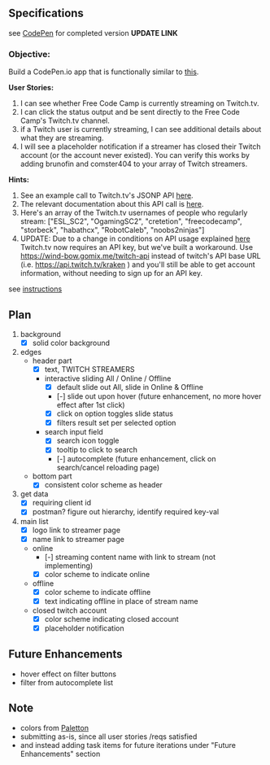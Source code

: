 ## Specifications

see [CodePen](#) for completed version **UPDATE LINK**


### Objective:
Build a CodePen.io app that is functionally similar to [this](https://codepen.io/FreeCodeCamp/full/Myvqmo/).

**User Stories:**  

1. I can see whether Free Code Camp is currently streaming on Twitch.tv.
2. I can click the status output and be sent directly to the Free Code Camp's Twitch.tv channel.
3. if a Twitch user is currently streaming, I can see additional details about what they are streaming.
4. I will see a placeholder notification if a streamer has closed their Twitch account (or the account never existed). You can verify this works by adding brunofin and comster404 to your array of Twitch streamers.


**Hints:**

1. See an example call to Twitch.tv's JSONP API [here](http://forum.freecodecamp.com/t/use-the-twitchtv-json-api/19541).
2. The relevant documentation about this API call is [here](https://github.com/justintv/Twitch-API/blob/master/v3_resources/streams.md#get-streamschannel).
3. Here's an array of the Twitch.tv usernames of people who regularly stream: ["ESL_SC2", "OgamingSC2", "cretetion", "freecodecamp", "storbeck", "habathcx", "RobotCaleb", "noobs2ninjas"]
4. UPDATE: Due to a change in conditions on API usage explained [here](https://blog.twitch.tv/client-id-required-for-kraken-api-calls-afbb8e95f843#.s5ym7xo5v) Twitch.tv now requires an API key, but we've built a workaround. Use https://wind-bow.gomix.me/twitch-api instead of twitch's API base URL (i.e. https://api.twitch.tv/kraken ) and you'll still be able to get account information, without needing to sign up for an API key.


see [instructions](https://www.freecodecamp.com/challenges/use-the-twitchtv-json-api)


## Plan
1. background
    - [X] solid color background
2. edges
    - header part
        - [X] text, TWITCH STREAMERS
        - interactive sliding All / Online / Offline
            - [X] default slide out All, slide in Online & Offline
            - [-] slide out upon hover (future enhancement, no more hover effect after 1st click)
            - [X] click on option toggles slide status
            - [X] filters result set per selected option
        - search input field
            - [X] search icon toggle
            - [X] tooltip to click to search
            - [-] autocomplete (future enhancement, click on search/cancel reloading page)
    - bottom part
        - [X] consistent color scheme as header
3. get data
    - [X] requiring client id
    - [X] postman? figure out hierarchy, identify required key-val
4. main list
    - [X] logo link to streamer page
    - [X] name link to streamer page
    - online
        - [-] streaming content name with link to stream (not implementing)
        - [X] color scheme to indicate online
    - offline
        - [X] color scheme to indicate offline
        - [X] text indicating offline in place of stream name
    - closed twitch account
        - [X] color scheme indicating closed account
        - [X] placeholder notification

## Future Enhancements

- hover effect on filter buttons
- filter from autocomplete list

## Note

- colors from [Paletton](http://paletton.com/#uid=11T0u0kkVsbp4QUnjBfhUlFbjbz)
- submitting as-is, since all user stories /reqs satisfied
- and instead adding task items for future iterations under "Future Enhancements" section
